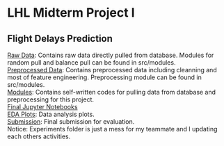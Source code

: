 # LHL Midterm Project I
## Flight Delays Prediction
[Raw Data](data/raw): Contains raw data directly pulled from database. Modules for random pull and balance pull can be found in src/modules. <br>
[Preprocessed Data](data/preprocessed): Contains preprocessed data including cleanning and most of feature engineering. Preprocessing module can be found in src/modules. <br>
[Modules](src/modules): Contains self-written codes for pulling data from database and preprocessing for this project. <br>
[Final Jupyter Notebooks](src/notebooks) <br>
[EDA Plots](plots): Data analysis plots. <br>
[Submission](submission.csv): Final submission for evaluation. <br>
Notice: Experiments folder is just a mess for my teammate and I updating each others activities.
